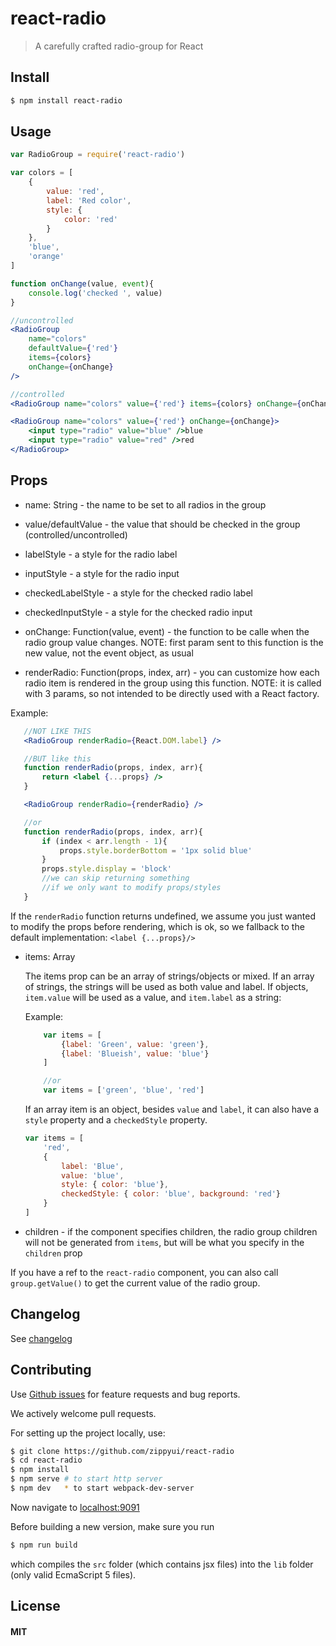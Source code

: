 # react-radio

> A carefully crafted radio-group for React

## Install

```sh
$ npm install react-radio
```

## Usage

```jsx
var RadioGroup = require('react-radio')

var colors = [
    {
        value: 'red',
        label: 'Red color',
        style: {
            color: 'red'
        }
    },
    'blue',
    'orange'
]

function onChange(value, event){
    console.log('checked ', value)
}

//uncontrolled
<RadioGroup
    name="colors"
    defaultValue={'red'}
    items={colors}
    onChange={onChange}
/>

//controlled
<RadioGroup name="colors" value={'red'} items={colors} onChange={onChange} />

<RadioGroup name="colors" value={'red'} onChange={onChange}>
    <input type="radio" value="blue" />blue
    <input type="radio" value="red" />red
</RadioGroup>
```

## Props

 * name: String - the name to be set to all radios in the group
 * value/defaultValue - the value that should be checked in the group (controlled/uncontrolled)
 * labelStyle - a style for the radio label
 * inputStyle - a style for the radio input

 * checkedLabelStyle - a style for the checked radio label
 * checkedInputStyle - a style for the checked radio input

 * onChange: Function(value, event) - the function to be calle when the radio group value changes. NOTE: first param sent to this function is the new value, not the event object, as usual

 * renderRadio: Function(props, index, arr) - you can customize how each radio item is rendered in the group using this function. NOTE: it is called with 3 params, so not intended to be directly used with a React factory.

 Example:
 ```jsx
    //NOT LIKE THIS
    <RadioGroup renderRadio={React.DOM.label} />

    //BUT like this
    function renderRadio(props, index, arr){
        return <label {...props} />
    }

    <RadioGroup renderRadio={renderRadio} />

    //or
    function renderRadio(props, index, arr){
        if (index < arr.length - 1){
            props.style.borderBottom = '1px solid blue'
        }
        props.style.display = 'block'
        //we can skip returning something
        //if we only want to modify props/styles
    }
 ```

 If the `renderRadio` function returns undefined, we assume you just wanted to modify the props before rendering, which is ok, so we fallback to the default implementation:
 `<label {...props}/>`

 * items: Array

    The items prop can be an array of strings/objects or mixed. If an array of strings, the strings will be used as both value and label. If objects, `item.value` will be used as a value, and `item.label` as a string:

    Example:
    ```js
        var items = [
            {label: 'Green', value: 'green'},
            {label: 'Blueish', value: 'blue'}
        ]

        //or
        var items = ['green', 'blue', 'red']
    ```

    If an array item is an object, besides `value` and `label`, it can also have a `style` property and a `checkedStyle` property.

    ```js
    var items = [
        'red',
        {
            label: 'Blue',
            value: 'blue',
            style: { color: 'blue'},
            checkedStyle: { color: 'blue', background: 'red'}
        }
    ]
    ```

 * children - if the component specifies children, the radio group children will not be generated from `items`, but will be what you specify in the `children` prop

If you have a ref to the `react-radio` component, you can also call `group.getValue()` to get the current value of the radio group.

## Changelog

See [changelog](./CHANGELOG.md)

## Contributing

Use [Github issues](https://github.com/zippyui/react-radio/issues) for feature requests and bug reports.

We actively welcome pull requests.

For setting up the project locally, use:

```sh
$ git clone https://github.com/zippyui/react-radio
$ cd react-radio
$ npm install
$ npm serve # to start http server
$ npm dev   * to start webpack-dev-server
```

Now navigate to [localhost:9091](http://localhost:9091/)

Before building a new version, make sure you run

```sh
$ npm run build
```
which compiles the `src` folder (which contains jsx files) into the `lib` folder (only valid EcmaScript 5 files).

## License

#### MIT